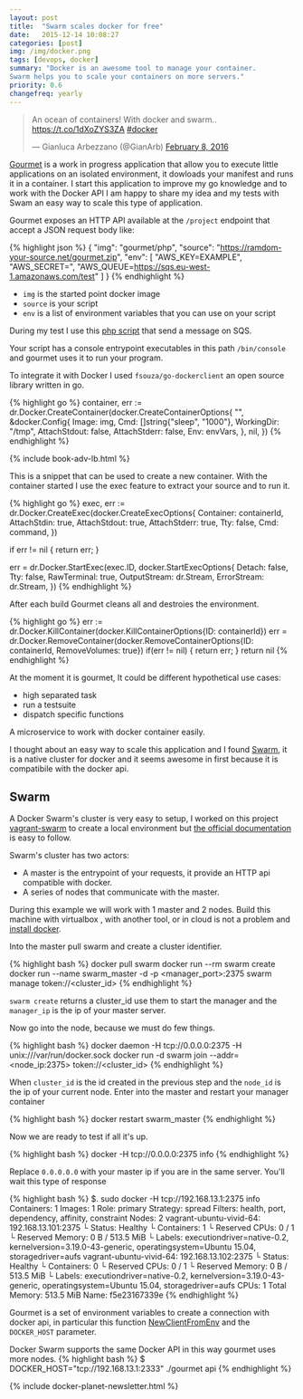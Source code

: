 ```yaml
---
layout: post
title:  "Swarm scales docker for free"
date:   2015-12-14 10:08:27
categories: [post]
img: /img/docker.png
tags: [devops, docker]
summary: "Docker is an awesome tool to manage your container.
Swarm helps you to scale your containers on more servers."
priority: 0.6
changefreq: yearly
---
```

<blockquote class="twitter-tweet tw-align-center" data-lang="en"><p lang="en" dir="ltr">An ocean of containers! With docker and swarm.. <a href="https://t.co/1dXoZYS3ZA">https://t.co/1dXoZYS3ZA</a> <a href="https://twitter.com/hashtag/docker?src=hash">#docker</a></p>&mdash; Gianluca Arbezzano (@GianArb) <a href="https://twitter.com/GianArb/status/696620821931036672">February 8, 2016</a></blockquote>
<script async src="//platform.twitter.com/widgets.js" charset="utf-8"></script>

[Gourmet](https://github.com/gianarb/gourmet) is a work in progress application
that allow you to execute little applications on an isolated environment, it
dowloads your manifest and runs it in a container.
I start this application to improve my go knowledge and to work with the Docker API
I am happy to share my idea and my tests with Swam an easy way to scale this type of application.

Gourmet exposes an HTTP API available at the `/project` endpoint that accept a JSON request body like:

{% highlight json %}
{
    "img": "gourmet/php",
    "source": "https://ramdom-your-source.net/gourmet.zip",
    "env": [
        "AWS_KEY=EXAMPLE",
        "AWS_SECRET=",
        "AWS_QUEUE=https://sqs.eu-west-1.amazonaws.com/test"
    ]
}
{% endhighlight %}

* `img` is the started point docker image
* `source` is your script
* `env` is a list of environment variables that you can use on your script

During my test I use this [php script](https://github.com/gianarb/gourmet-php-example) that send a message on SQS.

Your script has a console entrypoint executables in this path `/bin/console` and
gourmet uses it to run your program.

To integrate it with Docker I used `fsouza/go-dockerclient` an open source
library written in go.

{% highlight go %}
container, err := dr.Docker.CreateContainer(docker.CreateContainerOptions{
    "",
    &docker.Config{
        Image:        img,
        Cmd:          []string{"sleep", "1000"},
        WorkingDir:   "/tmp",
        AttachStdout: false,
        AttachStderr: false,
        Env:          envVars,
    },
    nil,
})
{% endhighlight %}

<div class="post row">
  <div class="col-md-12">
      {% include book-adv-lb.html %}
  </div>
</div>

This is a snippet that can be used to create a new container.
With the container started I use the exec feature to
extract your source and to run it.

{% highlight go %}
exec, err := dr.Docker.CreateExec(docker.CreateExecOptions{
    Container:    containerId,
    AttachStdin:  true,
    AttachStdout: true,
    AttachStderr: true,
    Tty:          false,
    Cmd:          command,
})

if err != nil {
    return err;
}

err = dr.Docker.StartExec(exec.ID, docker.StartExecOptions{
    Detach:      false,
    Tty:         false,
    RawTerminal: true,
    OutputStream: dr.Stream,
    ErrorStream:  dr.Stream,
})
{% endhighlight %}

After each build Gourmet cleans all and destroies the environment.

{% highlight go %}
err := dr.Docker.KillContainer(docker.KillContainerOptions{ID: containerId})
err = dr.Docker.RemoveContainer(docker.RemoveContainerOptions{ID: containerId, RemoveVolumes: true})
if(err != nil) {
    return err;
}
return nil
{% endhighlight %}

At the moment it is gourmet, It could be different hypothetical use cases:

* high separated task
* run a testsuite
* dispatch specific functions

A microservice to work with docker container easily.

I thought about an easy way to scale this application and I found
[Swarm](https://docs.docker.com/swarm/), it is a native cluster for docker and
it seems awesome in first because  it is compatibile with the docker api.

## Swarm
A Docker Swarm's cluster is very easy to setup, I worked on this project
[vagrant-swarm](https://github.com/gianarb/vagrant-swarm) to create a local
environment but [the official
documentation](https://docs.docker.com/swarm/install-manual/) is easy to follow.

Swarm's cluster has two actors:
* A master is the entrypoint of your requests, it provide an HTTP
  api compatible with docker.
* A series of nodes that communicate with the master.

During this example we will work with 1 master and 2 nodes.
Build this machine with virtualbox , with another tool, or in cloud is not a
problem and [install docker](https://docs.docker.com/engine/installation/).

Into the master pull swarm and create a cluster identifier.

{% highlight bash %}
docker pull swarm
docker run --rm swarm create
docker run --name swarm_master -d -p <manager_port>:2375 swarm manage token://<cluster_id>
{% endhighlight %}

`swarm create` returns a cluster_id use them to start the manager and the
`manager_ip` is the ip of your master server.

Now go into the node, because we must do few things.

{% highlight bash %}
docker daemon -H tcp://0.0.0.0:2375 -H unix:///var/run/docker.sock
docker run -d swarm join --addr=<node_ip:2375> token://<cluster_id>
{% endhighlight %}

When `cluster_id` is the id created in the previous step and the `node_id` is the ip
of  your current node.
Enter into the master and restart your manager container

{% highlight bash %}
docker restart swarm_master
{% endhighlight %}

Now we are ready to test if all it's up.

{% highlight bash %}
docker -H tcp://0.0.0.0:2375 info
{% endhighlight %}

Replace `0.0.0.0.0` with your master ip if you are in the same server.
You'll wait this type of response

{% highlight bash %}
$. sudo docker -H tcp://192.168.13.1:2375 info
Containers: 1
Images: 1
Role: primary
Strategy: spread
Filters: health, port, dependency, affinity, constraint
Nodes: 2
 vagrant-ubuntu-vivid-64: 192.168.13.101:2375
  └ Status: Healthy
  └ Containers: 1
  └ Reserved CPUs: 0 / 1
  └ Reserved Memory: 0 B / 513.5 MiB
  └ Labels: executiondriver=native-0.2, kernelversion=3.19.0-43-generic, operatingsystem=Ubuntu 15.04, storagedriver=aufs
 vagrant-ubuntu-vivid-64: 192.168.13.102:2375
  └ Status: Healthy
  └ Containers: 0
  └ Reserved CPUs: 0 / 1
  └ Reserved Memory: 0 B / 513.5 MiB
  └ Labels: executiondriver=native-0.2, kernelversion=3.19.0-43-generic, operatingsystem=Ubuntu 15.04, storagedriver=aufs
CPUs: 1
Total Memory: 513.5 MiB
Name: f5e23167339e
{% endhighlight %}

Gourmet is a set of environment variables to create a connection with docker
api, in particular this function
[NewClientFromEnv](https://godoc.org/github.com/fsouza/go-dockerclient#NewClientFromEnv)
and the `DOCKER_HOST` parameter.

Docker Swarm supports the same Docker API in this way gourmet uses more nodes.
{% highlight bash %}
$ DOCKER_HOST="tcp://192.168.13.1:2333" ./gourmet api
{% endhighlight %}

{% include docker-planet-newsletter.html %}
